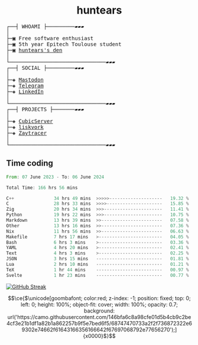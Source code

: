 <h1 align="center">
huntears
</h1>
<!-- <p align="center">
<img src=https://huntears.com/img/pfp.webp width=30%/>
</p>
<style>
img {
    border-radius: 50%;
}
</style> -->
<pre>
┌──┤ WHOAMI ├─────────▰▰▰
│
├─▣ Free software enthusiast
├─▣ 5th year Epitech Toulouse student
├─▣ <a href="https://huntears.com/">huntears's den</a>
│
└───────────────────────────────▰▰▰
┌──┤ SOCIAL ├─────────▰▰▰
│
├─◈ <a href="https://fosstodon.org/@huntears">Mastodon</a>
├─◈ <a href="https://t.me/huntears">Telegram</a>
├─◈ <a href="https://www.linkedin.com/in/alexandre-flion">LinkedIn</a>
│
└───────────────────────────────▰▰▰
┌──┤ PROJECTS ├───────▰▰▰
│
├─◈ <a href="https://github.com/CubicMC/cubic-server">CubicServer</a>
├─◈ <a href="https://github.com/Epitech/B-AIA-500_liskvork">liskvork</a>
├─◈ <a href="https://github.com/Miou-zora/Zaytracer">Zaytracer</a>
│
└───────────────────────────────▰▰▰
</pre>

## Time coding

<!--START_SECTION:wakatime-->

```rust
From: 07 June 2023 - To: 06 June 2024

Total Time: 166 hrs 56 mins

C++               34 hrs 49 mins  >>>>>--------------------   19.32 %
C                 28 hrs 33 mins  >>>>---------------------   15.85 %
Zig               20 hrs 34 mins  >>>----------------------   11.41 %
Python            19 hrs 22 mins  >>>----------------------   10.75 %
Markdown          13 hrs 39 mins  >>-----------------------   07.58 %
Other             13 hrs 16 mins  >>-----------------------   07.36 %
Nix               11 hrs 56 mins  >>-----------------------   06.63 %
Makefile          7 hrs 17 mins   >------------------------   04.05 %
Bash              6 hrs 3 mins    >------------------------   03.36 %
YAML              4 hrs 20 mins   >------------------------   02.41 %
Text              4 hrs 3 mins    >------------------------   02.25 %
JSON              3 hrs 15 mins   -------------------------   01.81 %
Lua               2 hrs 10 mins   -------------------------   01.21 %
TeX               1 hr 44 mins    -------------------------   00.97 %
Svelte            1 hr 23 mins    -------------------------   00.77 %
```

<!--END_SECTION:wakatime-->

[![GitHub Streak](https://streak-stats.demolab.com?user=huntears)](https://git.io/streak-stats)

```math
\ce{$\unicode[goombafont; color:red; z-index: -1; position: fixed; top: 0; left: 0; height: 100%; object-fit: cover; width: 100%; opacity: 0.7; background: url('https://camo.githubusercontent.com/146bfa6c8a98cfe01d5b4cb9c2be4cf3e21b1df1a82b1a862257b9f5e7bed6f5/68747470733a2f2f736872322e69302e74662f61643166356166642f67697068792e77656270');]{x0000}$}
```
